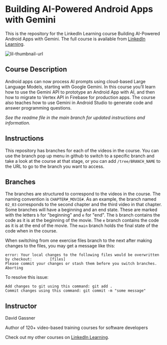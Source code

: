 # Building AI-Powered Android Apps with Gemini
This is the repository for the LinkedIn Learning course Building AI-Powered Android Apps with Gemini. The full course is available from [LinkedIn Learning][lil-course-url].

![lil-thumbnail-url]

## Course Description

Android apps can now process AI prompts using cloud-based Large Language Models, starting with Google Gemini. In this course you’ll learn how to use the Gemini API to prototype an Android App with AI, and then how to migrate to Vertex API in Firebase for production apps. The course also teaches how to use Gemini in Android Studio to generate code and answer programming questions.

_See the readme file in the main branch for updated instructions and information._
## Instructions
This repository has branches for each of the videos in the course. You can use the branch pop up menu in github to switch to a specific branch and take a look at the course at that stage, or you can add `/tree/BRANCH_NAME` to the URL to go to the branch you want to access.

## Branches
The branches are structured to correspond to the videos in the course. The naming convention is `CHAPTER#_MOVIE#`. As an example, the branch named `02_03` corresponds to the second chapter and the third video in that chapter. 
Some branches will have a beginning and an end state. These are marked with the letters `b` for "beginning" and `e` for "end". The `b` branch contains the code as it is at the beginning of the movie. The `e` branch contains the code as it is at the end of the movie. The `main` branch holds the final state of the code when in the course.

When switching from one exercise files branch to the next after making changes to the files, you may get a message like this:

    error: Your local changes to the following files would be overwritten by checkout:        [files]
    Please commit your changes or stash them before you switch branches.
    Aborting

To resolve this issue:
	
    Add changes to git using this command: git add .
	Commit changes using this command: git commit -m "some message"

## Instructor

David Gassner

Author of 120+ video-based training courses for software developers
                            

Check out my other courses on [LinkedIn Learning](https://www.linkedin.com/learning/instructors/david-gassner?u=104).


[0]: # (Replace these placeholder URLs with actual course URLs)

[lil-course-url]: https://www.linkedin.com/learning/building-ai-powered-android-apps-with-gemini
[lil-thumbnail-url]: https://media.licdn.com/dms/image/v2/D4E0DAQE_a-yMXPcyWQ/learning-public-crop_675_1200/B4EZbGZmhIHMAc-/0/1747085322574?e=2147483647&v=beta&t=gkNBOr6C4ZHMziayZ3aY_48aG7tT1gReW0bshWw4tos

